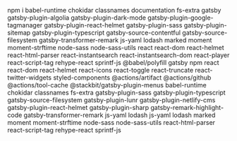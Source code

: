 npm i babel-runtime chokidar classnames documentation fs-extra gatsby gatsby-plugin-algolia gatsby-plugin-dark-mode gatsby-plugin-google-tagmanager gatsby-plugin-react-helmet gatsby-plugin-sass gatsby-plugin-sitemap gatsby-plugin-typescript gatsby-source-contentful gatsby-source-filesystem gatsby-transformer-remark js-yaml lodash marked moment moment-strftime node-sass node-sass-utils react react-dom react-helmet react-html-parser react-instantsearch react-instantsearch-dom react-player react-script-tag rehype-react sprintf-js @babel/polyfill gatsby npm react react-dom react-helmet react-icons react-toggle react-truncate react-twitter-widgets styled-components @actions/artifact @actions/github @actions/tool-cache @stackbit/gatsby-plugin-menus babel-runtime chokidar classnames fs-extra gatsby-plugin-sass gatsby-plugin-typescript gatsby-source-filesystem gatsby-plugin-lunr gatsby-plugin-netlify-cms gatsby-plugin-react-helmet gatsby-plugin-sharp gatsby-remark-highlight-code gatsby-transformer-remark js-yaml lodash js-yaml lodash marked moment moment-strftime node-sass node-sass-utils react-html-parser react-script-tag rehype-react sprintf-js
